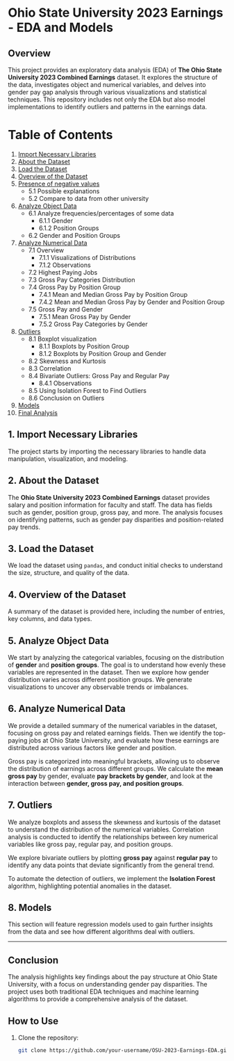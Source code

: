 # Ohio State University 2023 Earnings - EDA and Models

## Overview

This project provides an exploratory data analysis (EDA) of **The Ohio State University 2023 Combined Earnings** dataset. It explores the structure of the data, investigates object and numerical variables, and delves into gender pay gap analysis through various visualizations and statistical techniques. This repository includes not only the EDA but also model implementations to identify outliers and patterns in the earnings data.

# Table of Contents

1. [Import Necessary Libraries](#1-import-necessary-libraries)
2. [About the Dataset](#2-about-the-dataset)
3. [Load the Dataset](#3-load-the-dataset)
4. [Overview of the Dataset](#4-overview-of-the-dataset)
5. [Presence of negative values](#5-presence-of-negative-values)
   - 5.1 Possible explanations
   - 5.2 Compare to data from other university
6. [Analyze Object Data](#6-analyze-object-data)
    - 6.1 Analyze frequencies/percentages of some data
        - 6.1.1 Gender
        - 6.1.2 Position Groups
    - 6.2 Gender and Position Groups
7. [Analyze Numerical Data](#7-analyze-numerical-data)
    - 7.1 Overview
        - 7.1.1 Visualizations of Distributions
        - 7.1.2 Observations
    - 7.2 Highest Paying Jobs
    - 7.3 Gross Pay Categories Distribution
    - 7.4 Gross Pay by Position Group
        - 7.4.1 Mean and Median Gross Pay by Position Group
        - 7.4.2 Mean and Median Gross Pay by Gender and Position Group
    - 7.5 Gross Pay and Gender
        - 7.5.1 Mean Gross Pay by Gender
        - 7.5.2 Gross Pay Categories by Gender
8. [Outliers](#8-outliers)
    - 8.1 Boxplot visualization
        - 8.1.1 Boxplots by Position Group
        - 8.1.2 Boxplots by Position Group and Gender
    - 8.2 Skewness and Kurtosis
    - 8.3 Correlation
    - 8.4 Bivariate Outliers: Gross Pay and Regular Pay
        - 8.4.1 Observations
    - 8.5 Using Isolation Forest to Find Outliers
    - 8.6 Conclusion on Outliers
9. [Models](#9-models)
10. [Final Analysis](#10-final-analysis)

## 1. Import Necessary Libraries

The project starts by importing the necessary libraries to handle data manipulation, visualization, and modeling.

## 2. About the Dataset

The **Ohio State University 2023 Combined Earnings** dataset provides salary and position information for faculty and staff. The data has fields such as gender, position group, gross pay, and more. The analysis focuses on identifying patterns, such as gender pay disparities and position-related pay trends.

## 3. Load the Dataset

We load the dataset using `pandas`, and conduct initial checks to understand the size, structure, and quality of the data.

## 4. Overview of the Dataset

A summary of the dataset is provided here, including the number of entries, key columns, and data types. 

## 5. Analyze Object Data

We start by analyzing the categorical variables, focusing on the distribution of **gender** and **position groups**. The goal is to understand how evenly these variables are represented in the dataset. Then we explore how gender distribution varies across different position groups. We generate visualizations to uncover any observable trends or imbalances.

## 6. Analyze Numerical Data

We provide a detailed summary of the numerical variables in the dataset, focusing on gross pay and related earnings fields. Then we identify the top-paying jobs at Ohio State University, and evaluate how these earnings are distributed across various factors like gender and position.

Gross pay is categorized into meaningful brackets, allowing us to observe the distribution of earnings across different groups. We calculate the **mean gross pay** by gender, evaluate **pay brackets by gender**, and look at the interaction between **gender, gross pay, and position groups**.

## 7. Outliers

We analyze boxplots and assess the skewness and kurtosis of the dataset to understand the distribution of the numerical variables. Correlation analysis is conducted to identify the relationships between key numerical variables like gross pay, regular pay, and position groups.

We explore bivariate outliers by plotting **gross pay** against **regular pay** to identify any data points that deviate significantly from the general trend.

To automate the detection of outliers, we implement the **Isolation Forest** algorithm, highlighting potential anomalies in the dataset.

## 8. Models

This section will feature regression models used to gain further insights from the data and see how different algorithms deal with outliers.

---

## Conclusion

The analysis highlights key findings about the pay structure at Ohio State University, with a focus on understanding gender pay disparities. The project uses both traditional EDA techniques and machine learning algorithms to provide a comprehensive analysis of the dataset.

## How to Use

1. Clone the repository:
   ```bash
   git clone https://github.com/your-username/OSU-2023-Earnings-EDA.git
